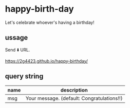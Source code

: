 # happy-birth-day

Let's celebrate whoever's having a birthday!

## ussage

Send ⬇️ URL.

https://2g4423.github.io/happy-birthday/

## query string

| name | description                                |
| ---- | ------------------------------------------ |
| msg  | Your message. (default: Congratulations!!) |

